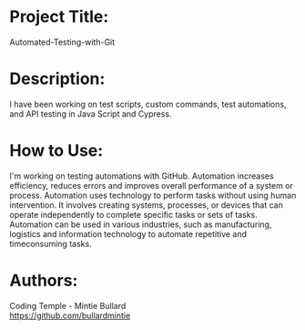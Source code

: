 # Project Title:
 Automated-Testing-with-Git

# Description:
I have been working on test scripts, custom commands, test automations, and API testing in Java Script and Cypress.

# How to Use:
I'm working on testing automations with GitHub. Automation increases efficiency, reduces errors and improves overall performance of a system or process. Automation uses technology to perform tasks without using human intervention. It involves creating systems, processes, or devices that can operate independently to complete specific tasks or sets of tasks. Automation can be used in various industries, such as manufacturing, logistics and information technology to automate repetitive and timeconsuming tasks.

# Authors:
Coding Temple - Mintie Bullard                 
https://github.com/bullardmintie
